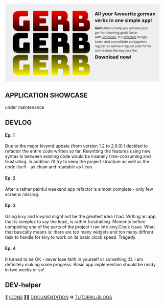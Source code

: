 <p align="center">
  <img src="GERB.png" alt="banner"/>
</p>

## APPLICATION SHOWCASE

under maintenance

## DEVLOG

#### Ep. 1
Due to the major kivymd update (from version 1.2 to 2.0.0) I decided to refactor the entire code written so far. Rewritting the features using new syntax in between existing code would be insanely time-consuming and frustrating. In addition i'll try to keep the project structure as well as the code itself - as clean and readable as I can.

#### Ep. 2
After a rather painful weekend app refactor is almost complete - only few screens missing.

#### Ep. 3
Using kivy and kivymd might not be the greatest idea I had. Writing an app, that is complex to say the least, is rather frustraiting. Moments before completing one of the parts of the project I ran into kivy.Clock issue. What that basically means is: there are too many widgets and too many diffrent task to handle for kivy to work on its basic clock speed. Tragedy.

#### Ep. 4
It turned to be OK - never lose faith in yourself or something :D. I am definitely making some progress. Basic app implemention should be ready in two weeks or so!

## DEV-helper
🦄 [ICONS](https://pictogrammers.com/library/mdi/)
🐕‍🦺 [DOCUMENTATION](https://kivymd.readthedocs.io/en/1.1.1/)
⛑️ [TUTORIAL/BLOGS](https://www.section.io/engineering-education/using-django-in-kivy-application/)
